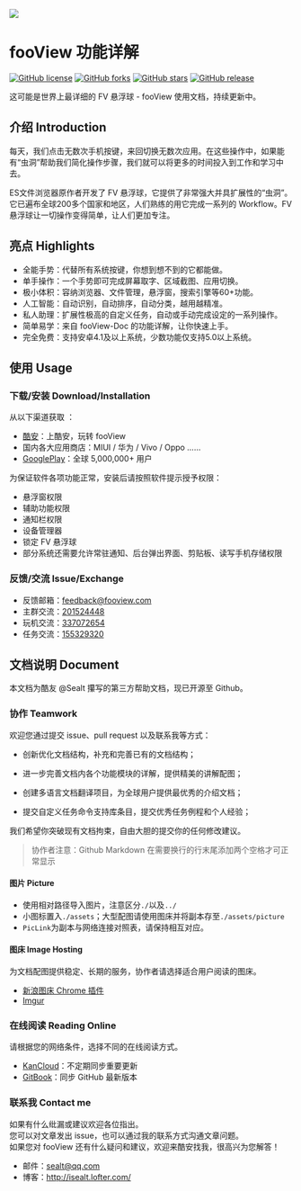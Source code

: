 ![](./assets/logo.png)

# fooView 功能详解

[![GitHub license](https://img.shields.io/github/license/Sealt/fooView-doc)](https://github.com/Sealt/fooView-doc)
[![GitHub forks](https://img.shields.io/github/forks/Sealt/fooView-doc)](https://github.com/Sealt/fooView-doc/network)
[![GitHub stars](https://img.shields.io/github/stars/Sealt/fooView-doc)](https://github.com/Sealt/fooView-doc/stargazers)
[![GitHub release](https://img.shields.io/github/release/Sealt/fooView-doc)](https://github.com/Sealt/fooView-doc/releases/latest)

这可能是世界上最详细的 FV 悬浮球 - fooView 使用文档，持续更新中。

## 介绍 Introduction

每天，我们点击无数次手机按键，来回切换无数次应用。在这些操作中，如果能有“虫洞”帮助我们简化操作步骤，我们就可以将更多的时间投入到工作和学习中去。  

ES文件浏览器原作者开发了 FV 悬浮球，它提供了非常强大并具扩展性的“虫洞”。它已遍布全球200多个国家和地区，人们熟练的用它完成一系列的 Workflow。FV 悬浮球让一切操作变得简单，让人们更加专注。

## 亮点 Highlights

* 全能手势：代替所有系统按键，你想到想不到的它都能做。
* 单手操作：一个手势即可完成屏幕取字、区域截图、应用切换。
* 极小体积：容纳浏览器、文件管理，悬浮窗，搜索引擎等60+功能。
* 人工智能：自动识别，自动排序，自动分类，越用越精准。
* 私人助理：扩展性极高的自定义任务，自动或手动完成设定的一系列操作。
* 简单易学：来自 fooView-Doc 的功能详解，让你快速上手。
* 完全免费：支持安卓4.1及以上系统，少数功能仅支持5.0以上系统。

## 使用 Usage

### 下载/安装 Download/Installation

从以下渠道获取 ：

- [酷安](http://www.coolapk.com/apk/com.fooview.android.fooview)：上酷安，玩转 fooView 
- 国内各大应用商店：MIUI / 华为 / Vivo / Oppo ……
- [GooglePlay](https://play.google.com/store/apps/details?id=com.fooview.android.fooview)：全球 5,000,000+ 用户 

为保证软件各项功能正常，安装后请按照软件提示授予权限：

* 悬浮窗权限
* 辅助功能权限
* 通知栏权限
* 设备管理器
* 锁定 FV 悬浮球
* 部分系统还需要允许常驻通知、后台弹出界面、剪贴板、读写手机存储权限

### 反馈/交流 Issue/Exchange

* 反馈邮箱：[feedback@fooview.com](mailto:feedback@fooview.com)
* 主群交流：[201524448](https://jq.qq.com/?_wv=1027&k=5hG0YTV)
* 玩机交流：[337072654](https://jq.qq.com/?_wv=1027&k=5eEOxjz)
* 任务交流：[155329320](https://jq.qq.com/?_wv=1027&k=5bR5EaF)

## 文档说明 Document

本文档为酷友 @Sealt 攥写的第三方帮助文档，现已开源至 Github。  

### 协作 Teamwork

欢迎您通过提交 issue、pull request 以及联系我等方式：

* 创新优化文档结构，补充和完善已有的文档结构；

* 进一步完善文档内各个功能模块的详解，提供精美的讲解配图；

* 创建多语言文档翻译项目，为全球用户提供最优秀的介绍文档；

* 提交自定义任务命令支持库条目，提交优秀任务例程和个人经验；

我们希望你突破现有文档拘束，自由大胆的提交你的任何修改建议。

> 协作者注意：Github Markdown 在需要换行的行末尾添加两个空格才可正常显示

#### 图片 Picture

* 使用相对路径导入图片，注意区分`./`以及`../`
* 小图标置入`./assets`；大型配图请使用图床并将副本存至`./assets/picture`
* `PicLink`为副本与网络连接对照表，请保持相互对应。

#### 图床 Image Hosting

为文档配图提供稳定、长期的服务，协作者请选择适合用户阅读的图床。  

* [新浪图床 Chrome 插件](https://chrome.google.com/webstore/detail/%E6%96%B0%E6%B5%AA%E5%BE%AE%E5%8D%9A%E5%9B%BE%E5%BA%8A/fdfdnfpdplfbbnemmmoklbfjbhecpnhf)
* [Imgur](https://imgur.com/)

### 在线阅读 Reading Online

请根据您的网络条件，选择不同的在线阅读方式。

* [KanCloud](https://www.kancloud.cn/sealt/fooview/content)：不定期同步重要更新 
* [GitBook](https://sealt.gitbook.io/fooview/)：同步 GitHub 最新版本

### 联系我 Contact me

如果有什么纰漏或建议欢迎各位指出。  
您可以对文章发出 issue，也可以通过我的联系方式沟通文章问题。  
如果您对 fooView 还有什么疑问和建议，欢迎来酷安找我，很高兴为您解答！

* 邮件：sealt@qq.com
* 博客：http://isealt.lofter.com/
